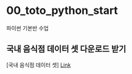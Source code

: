 # 00_toto_python_start
파이썬 기본반 수업

## 국내 음식점 데이터 셋 다운로드 받기
[국내 음식점 데이터 셋] [Link](https://www.data.go.kr/dataset/15003419/fileData.do)
